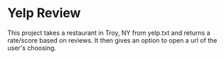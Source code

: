 # Yelp Review

This project takes a restaurant in Troy, NY from yelp.txt and returns a rate/score based on reviews. It then gives an option to open a url of the user's choosing. 